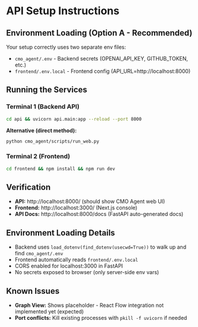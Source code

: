 # API Setup Instructions

## Environment Loading (Option A - Recommended)

Your setup correctly uses two separate env files:

- `cmo_agent/.env` - Backend secrets (OPENAI_API_KEY, GITHUB_TOKEN, etc.)
- `frontend/.env.local` - Frontend config (API_URL=http://localhost:8000)

## Running the Services

### Terminal 1 (Backend API)

```bash
cd api && uvicorn api.main:app --reload --port 8000
```

**Alternative (direct method):**

```bash
python cmo_agent/scripts/run_web.py
```

### Terminal 2 (Frontend)

```bash
cd frontend && npm install && npm run dev
```

## Verification

- **API:** http://localhost:8000/ (should show CMO Agent web UI)
- **Frontend:** http://localhost:3000/ (Next.js console)
- **API Docs:** http://localhost:8000/docs (FastAPI auto-generated docs)

## Environment Loading Details

- Backend uses `load_dotenv(find_dotenv(usecwd=True))` to walk up and find `cmo_agent/.env`
- Frontend automatically reads `frontend/.env.local`
- CORS enabled for localhost:3000 in FastAPI
- No secrets exposed to browser (only server-side env vars)

## Known Issues

- **Graph View:** Shows placeholder - React Flow integration not implemented yet (expected)
- **Port conflicts:** Kill existing processes with `pkill -f uvicorn` if needed
